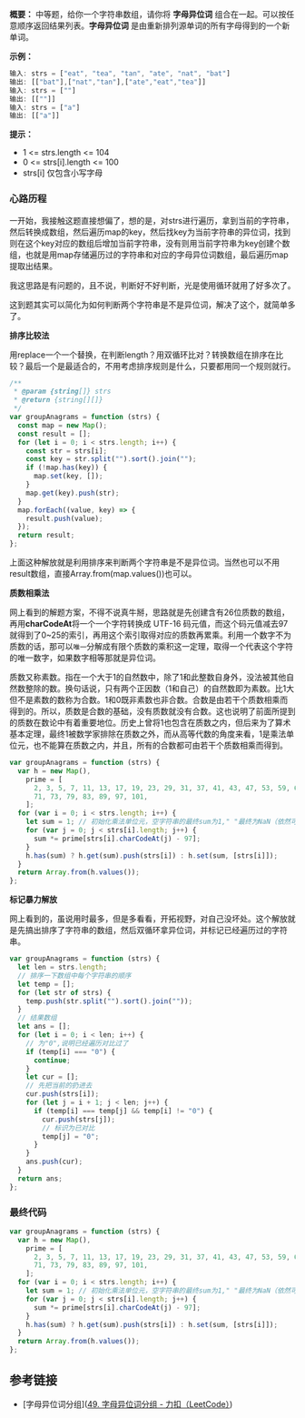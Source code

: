 **概要：** 中等题，给你一个字符串数组，请你将 **字母异位词** 组合在一起。可以按任意顺序返回结果列表。**字母异位词** 是由重新排列源单词的所有字母得到的一个新单词。

**示例：**

```js
输入: strs = ["eat", "tea", "tan", "ate", "nat", "bat"]
输出: [["bat"],["nat","tan"],["ate","eat","tea"]]
输入: strs = [""]
输出: [[""]]
输入: strs = ["a"]
输出: [["a"]]
```

**提示：**

- 1 <= strs.length <= 104
- 0 <= strs[i].length <= 100
- strs[i] 仅包含小写字母




### 心路历程

一开始，我接触这题直接想偏了，想的是，对strs进行遍历，拿到当前的字符串，然后转换成数组，然后遍历map的key，然后找key为当前字符串的异位词，找到则在这个key对应的数组后增加当前字符串，没有则用当前字符串为key创建个数组，也就是用map存储遍历过的字符串和对应的字母异位词数组，最后遍历map提取出结果。

我这思路是有问题的，且不说，判断好不好判断，光是使用循环就用了好多次了。

这到题其实可以简化为如何判断两个字符串是不是异位词，解决了这个，就简单多了。

**排序比较法**

用replace一个一个替换，在判断length？用双循环比对？转换数组在排序在比较？最后一个是最适合的，不用考虑排序规则是什么，只要都用同一个规则就行。

```js
/**
 * @param {string[]} strs
 * @return {string[][]}
 */
var groupAnagrams = function (strs) {
  const map = new Map();
  const result = [];
  for (let i = 0; i < strs.length; i++) {
    const str = strs[i];
    const key = str.split("").sort().join("");
    if (!map.has(key)) {
      map.set(key, []);
    }
    map.get(key).push(str);
  }
  map.forEach((value, key) => {
    result.push(value);
  });
  return result;
};
```

上面这种解放就是利用排序来判断两个字符串是不是异位词。当然也可以不用 result数组，直接Array.from(map.values())也可以。



**质数相乘法**

网上看到的解题方案，不得不说真牛掰，思路就是先创建含有26位质数的数组，再用**charCodeAt**将一个一个字符转换成 UTF-16 码元值，而这个码元值减去97就得到了0~25的索引，再用这个索引取得对应的质数再累乘。利用一个数字不为质数的话，那可以`唯一`分解成有限个质数的乘积这一定理，取得一个代表这个字符的唯一数字，如果数字相等那就是异位词。

质数又称素数。指在一个大于1的自然数中，除了1和此整数自身外，没法被其他自然数整除的数。换句话说，只有两个正因数（1和自己）的自然数即为素数。比1大但不是素数的数称为合数。1和0既非素数也非合数。合数是由若干个质数相乘而得到的。所以，质数是合数的基础，没有质数就没有合数。这也说明了前面所提到的质数在数论中有着重要地位。历史上曾将1也包含在质数之内，但后来为了算术基本定理，最终1被数学家排除在质数之外，而从高等代数的角度来看，1是乘法单位元，也不能算在质数之内，并且，所有的合数都可由若干个质数相乘而得到。

```js
var groupAnagrams = function (strs) {
  var h = new Map(),
    prime = [
      2, 3, 5, 7, 11, 13, 17, 19, 23, 29, 31, 37, 41, 43, 47, 53, 59, 61, 67,
      71, 73, 79, 83, 89, 97, 101,
    ];
  for (var i = 0; i < strs.length; i++) {
    let sum = 1; // 初始化乘法单位元，空字符串的最终sum为1," "最终为NaN（依然可以为key）
    for (var j = 0; j < strs[i].length; j++) {
      sum *= prime[strs[i].charCodeAt(j) - 97];
    }
    h.has(sum) ? h.get(sum).push(strs[i]) : h.set(sum, [strs[i]]);
  }
  return Array.from(h.values());
};
```



**标记暴力解放**

网上看到的，虽说用时最多，但是多看看，开拓视野，对自己没坏处。这个解放就是先搞出排序了字符串的数组，然后双循环拿异位词，并标记已经遍历过的字符串。

```js
var groupAnagrams = function (strs) {
  let len = strs.length;
  // 排序一下数组中每个字符串的顺序
  let temp = [];
  for (let str of strs) {
    temp.push(str.split("").sort().join(""));
  }
  // 结果数组
  let ans = [];
  for (let i = 0; i < len; i++) {
    // 为"0",说明已经遍历对比过了
    if (temp[i] === "0") {
      continue;
    }
    let cur = [];
    // 先把当前的扔进去
    cur.push(strs[i]);
    for (let j = i + 1; j < len; j++) {
      if (temp[i] === temp[j] && temp[i] != "0") {
        cur.push(strs[j]);
        // 标识为已对比
        temp[j] = "0";
      }
    }
    ans.push(cur);
  }
  return ans;
};
```



### 最终代码

```js
var groupAnagrams = function (strs) {
  var h = new Map(),
    prime = [
      2, 3, 5, 7, 11, 13, 17, 19, 23, 29, 31, 37, 41, 43, 47, 53, 59, 61, 67,
      71, 73, 79, 83, 89, 97, 101,
    ];
  for (var i = 0; i < strs.length; i++) {
    let sum = 1; // 初始化乘法单位元，空字符串的最终sum为1," "最终为NaN（依然可以为key）
    for (var j = 0; j < strs[i].length; j++) {
      sum *= prime[strs[i].charCodeAt(j) - 97];
    }
    h.has(sum) ? h.get(sum).push(strs[i]) : h.set(sum, [strs[i]]);
  }
  return Array.from(h.values());
};
```



## 参考链接

- [字母异位词分组]([49. 字母异位词分组 - 力扣（LeetCode）](https://leetcode.cn/problems/group-anagrams/description/?envType=study-plan-v2&envId=top-100-liked))
